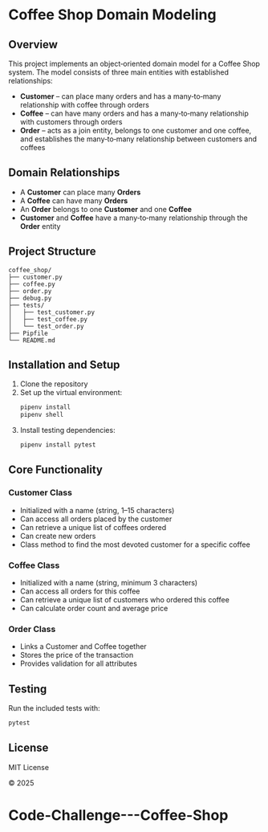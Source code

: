 # Coffee Shop Domain Modeling

## Overview
This project implements an object‑oriented domain model for a Coffee Shop system. The model consists of three main entities with established relationships:

- **Customer** – can place many orders and has a many‑to‑many relationship with coffee through orders  
- **Coffee** – can have many orders and has a many‑to‑many relationship with customers through orders  
- **Order** – acts as a join entity, belongs to one customer and one coffee, and establishes the many‑to‑many relationship between customers and coffees  

## Domain Relationships
- A **Customer** can place many **Orders**  
- A **Coffee** can have many **Orders**  
- An **Order** belongs to one **Customer** and one **Coffee**  
- **Customer** and **Coffee** have a many‑to‑many relationship through the **Order** entity  

## Project Structure
```
coffee_shop/
├── customer.py     
├── coffee.py       
├── order.py        
├── debug.py        
├── tests/          
│   ├── test_customer.py
│   ├── test_coffee.py
│   └── test_order.py
├── Pipfile         
└── README.md       
```

## Installation and Setup
1. Clone the repository  
2. Set up the virtual environment:  
   ```bash
   pipenv install
   pipenv shell
   ```  
3. Install testing dependencies:  
   ```bash
   pipenv install pytest
   ```

## Core Functionality

### Customer Class
- Initialized with a name (string, 1–15 characters)  
- Can access all orders placed by the customer  
- Can retrieve a unique list of coffees ordered  
- Can create new orders  
- Class method to find the most devoted customer for a specific coffee  

### Coffee Class
- Initialized with a name (string, minimum 3 characters)  
- Can access all orders for this coffee  
- Can retrieve a unique list of customers who ordered this coffee  
- Can calculate order count and average price  

### Order Class
- Links a Customer and Coffee together  
- Stores the price of the transaction  
- Provides validation for all attributes  

## Testing
Run the included tests with:  
```bash
pytest
```

## License
MIT License  

© 2025
# Code-Challenge---Coffee-Shop
